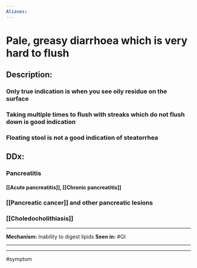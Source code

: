 ```yaml
---
Aliases:
---
```

# Pale, greasy diarrhoea which is very hard to flush
## Description:
### Only true indication is when you see oily residue on the surface
### Taking multiple times to flush with streaks which do not flush down is good indication
### Floating stool is not a good indication of steatorrhea
## DDx:
### Pancreatitis
#### [[Acute pancreatitis]], [[Chronic pancreatitis]]
### [[Pancreatic cancer]] and other pancreatic lesions
### [[Choledocholithiasis]]

---
**Mechanism:** Inability to digest lipids
**Seen in:** #GI 

---


---
#symptom 

